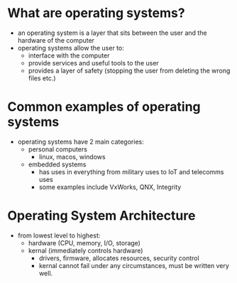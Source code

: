 
# What are operating systems?
- an operating system is a layer that sits between the user and the hardware of the computer
- operating systems allow the user to:
	- interface with the computer
	- provide services and useful tools to the user
	- provides a layer of safety (stopping the user from deleting the wrong files etc.)
# Common examples of operating systems
- operating systems have 2 main categories:
	- personal computers
		- linux, macos, windows
	- embedded systems
		- has uses in everything from military uses to IoT and telecomms uses
		- some examples include VxWorks, QNX, Integrity
# Operating System Architecture 
- from lowest level to highest:
	- hardware (CPU, memory, I/O, storage)
	- kernal (immediately controls hardware)
		- drivers, firmware, allocates resources, security control
		- kernal cannot fail under any circumstances, must be written very well. 
